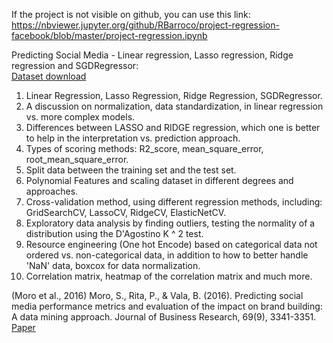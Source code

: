 If the project is not visible on github, you can use this link:<br/>
https://nbviewer.jupyter.org/github/RBarroco/project-regression-facebook/blob/master/project-regression.ipynb

Predicting Social Media - Linear regression, Lasso regression, Ridge regression and SGDRegressor: <br/>
[Dataset download](https://archive.ics.uci.edu/ml/datasets/Facebook+metrics)<br/>
    
1) Linear Regression, Lasso Regression, Ridge Regression, SGDRegressor. <br/>
2) A discussion on normalization, data standardization, in linear regression vs. more complex models. <br/>
3) Differences between LASSO and RIDGE regression, which one is better to help in the interpretation vs. prediction approach.
4) Types of scoring methods: R2_score, mean_square_error, root_mean_square_error. <br/>
5) Split data between the training set and the test set. <br/>
6) Polynomial Features and scaling dataset in different degrees and approaches.<br/>
7) Cross-validation method, using different regression methods, including: GridSearchCV, LassoCV, RidgeCV, ElasticNetCV. <br/>
8) Exploratory data analysis by finding outliers, testing the normality of a distribution using the D'Agostino K ^ 2 test. <br/>
9) Resource engineering (One hot Encode) based on categorical data not ordered vs. non-categorical data, in addition to how to better handle 'NaN' data, boxcox for data normalization. <br/>
10) Correlation matrix, heatmap of the correlation matrix and much more. <br/>

(Moro et al., 2016) Moro, S., Rita, P., & Vala, B. (2016). Predicting social media performance metrics and evaluation of the impact on brand building: A data mining approach. Journal of Business Research, 69(9), 3341-3351. [Paper](https://www.sciencedirect.com/science/article/abs/pii/S0148296316000813?via%3Dihub)
